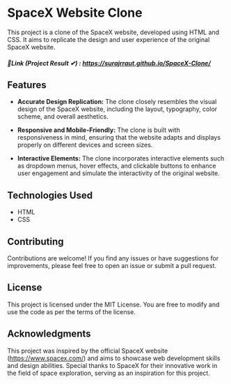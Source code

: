 # SpaceX Website Clone

This project is a clone of the SpaceX website, developed using HTML and CSS. It aims to replicate the design and user experience of the original SpaceX website.
##### 🔗Link (Project Result ✔) : https://surajrraut.github.io/SpaceX-Clone/

## Features

- **Accurate Design Replication:** The clone closely resembles the visual design of the SpaceX website, including the layout, typography, color scheme, and overall aesthetics.

- **Responsive and Mobile-Friendly:** The clone is built with responsiveness in mind, ensuring that the website adapts and displays properly on different devices and screen sizes.

- **Interactive Elements:** The clone incorporates interactive elements such as dropdown menus, hover effects, and clickable buttons to enhance user engagement and simulate the interactivity of the original website.

## Technologies Used

- HTML
- CSS

## Contributing
Contributions are welcome! If you find any issues or have suggestions for improvements, please feel free to open an issue or submit a pull request.

## License
This project is licensed under the MIT License. You are free to modify and use the code as per the terms of the license.

## Acknowledgments
This project was inspired by the official SpaceX website (https://www.spacex.com/) and aims to showcase web development skills and design abilities.
Special thanks to SpaceX for their innovative work in the field of space exploration, serving as an inspiration for this project.
